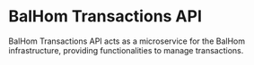 # BalHom Transactions API

BalHom Transactions API acts as a microservice for the BalHom infrastructure, providing functionalities to manage
transactions.
